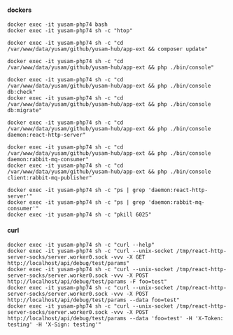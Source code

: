 #### dockers

    docker exec -it yusam-php74 bash
    docker exec -it yusam-php74 sh -c "htop"

    docker exec -it yusam-php74 sh -c "cd /var/www/data/yusam/github/yusam-hub/app-ext && composer update"

    docker exec -it yusam-php74 sh -c "cd /var/www/data/yusam/github/yusam-hub/app-ext && php ./bin/console"

    docker exec -it yusam-php74 sh -c "cd /var/www/data/yusam/github/yusam-hub/app-ext && php ./bin/console db:check"
    docker exec -it yusam-php74 sh -c "cd /var/www/data/yusam/github/yusam-hub/app-ext && php ./bin/console db:migrate"

    docker exec -it yusam-php74 sh -c "cd /var/www/data/yusam/github/yusam-hub/app-ext && php ./bin/console daemon:react-http-server"

    docker exec -it yusam-php74 sh -c "cd /var/www/data/yusam/github/yusam-hub/app-ext && php ./bin/console daemon:rabbit-mq-consumer"
    docker exec -it yusam-php74 sh -c "cd /var/www/data/yusam/github/yusam-hub/app-ext && php ./bin/console client:rabbit-mq-publisher"

    docker exec -it yusam-php74 sh -c "ps | grep 'daemon:react-http-server'"
    docker exec -it yusam-php74 sh -c "ps | grep 'daemon:rabbit-mq-consumer'"
    docker exec -it yusam-php74 sh -c "pkill 6025"

#### curl

    docker exec -it yusam-php74 sh -c "curl --help"
    docker exec -it yusam-php74 sh -c "curl --unix-socket /tmp/react-http-server-socks/server.worker0.sock -vvv -X GET http://localhost/api/debug/test/params"
    docker exec -it yusam-php74 sh -c "curl --unix-socket /tmp/react-http-server-socks/server.worker0.sock -vvv -X POST http://localhost/api/debug/test/params -F foo=test"
    docker exec -it yusam-php74 sh -c "curl --unix-socket /tmp/react-http-server-socks/server.worker0.sock -vvv -X POST http://localhost/api/debug/test/params --data foo=test"
    docker exec -it yusam-php74 sh -c "curl --unix-socket /tmp/react-http-server-socks/server.worker0.sock -vvv -X POST http://localhost/api/debug/test/params --data 'foo=test' -H 'X-Token: testing' -H 'X-Sign: testing'"